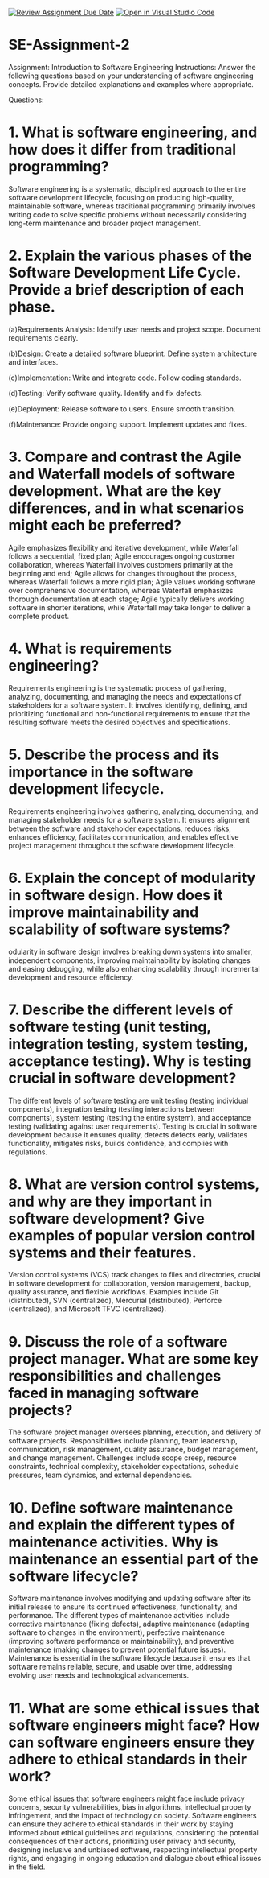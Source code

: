 [![Review Assignment Due Date](https://classroom.github.com/assets/deadline-readme-button-24ddc0f5d75046c5622901739e7c5dd533143b0c8e959d652212380cedb1ea36.svg)](https://classroom.github.com/a/-ucQIGTc)
[![Open in Visual Studio Code](https://classroom.github.com/assets/open-in-vscode-718a45dd9cf7e7f842a935f5ebbe5719a5e09af4491e668f4dbf3b35d5cca122.svg)](https://classroom.github.com/online_ide?assignment_repo_id=15204213&assignment_repo_type=AssignmentRepo)
# SE-Assignment-2
Assignment: Introduction to Software Engineering
Instructions:
Answer the following questions based on your understanding of software engineering concepts. Provide detailed explanations and examples where appropriate.

Questions:
# 

# 1.  What is software engineering, and how does it differ from traditional programming?
Software engineering is a systematic, disciplined approach to the entire software development lifecycle, focusing on producing high-quality, maintainable software, whereas traditional programming primarily involves writing code to solve specific problems without necessarily considering long-term maintenance and broader project management.


#  2. Explain the various phases of the Software Development Life Cycle. Provide a brief description of each phase.
(a)Requirements Analysis:
Identify user needs and project scope.
Document requirements clearly.

(b)Design:
Create a detailed software blueprint.
Define system architecture and interfaces.

(c)Implementation:
Write and integrate code.
Follow coding standards.

(d)Testing:
Verify software quality.
Identify and fix defects.

(e)Deployment:
Release software to users.
Ensure smooth transition.

(f)Maintenance:
Provide ongoing support.
Implement updates and fixes.


#  3. Compare and contrast the Agile and Waterfall models of software development. What are the key differences, and in what scenarios might each be preferred?
Agile emphasizes flexibility and iterative development, while Waterfall follows a sequential, fixed plan; Agile encourages ongoing customer collaboration, whereas Waterfall involves customers primarily at the beginning and end; Agile allows for changes throughout the process, whereas Waterfall follows a more rigid plan; Agile values working software over comprehensive documentation, whereas Waterfall emphasizes thorough documentation at each stage; Agile typically delivers working software in shorter iterations, while Waterfall may take longer to deliver a complete product.

# 4. What is requirements engineering? 
Requirements engineering is the systematic process of gathering, analyzing, documenting, and managing the needs and expectations of stakeholders for a software system. It involves identifying, defining, and prioritizing functional and non-functional requirements to ensure that the resulting software meets the desired objectives and specifications.

# 5. Describe the process and its importance in the software development lifecycle.
Requirements engineering involves gathering, analyzing, documenting, and managing stakeholder needs for a software system. It ensures alignment between the software and stakeholder expectations, reduces risks, enhances efficiency, facilitates communication, and enables effective project management throughout the software development lifecycle.

# 6. Explain the concept of modularity in software design. How does it improve maintainability and scalability of software systems?
odularity in software design involves breaking down systems into smaller, independent components, improving maintainability by isolating changes and easing debugging, while also enhancing scalability through incremental development and resource efficiency.

# 7. Describe the different levels of software testing (unit testing, integration testing, system testing, acceptance testing). Why is testing crucial in software development?
The different levels of software testing are unit testing (testing individual components), integration testing (testing interactions between components), system testing (testing the entire system), and acceptance testing (validating against user requirements). Testing is crucial in software development because it ensures quality, detects defects early, validates functionality, mitigates risks, builds confidence, and complies with regulations.
# 8. What are version control systems, and why are they important in software development? Give examples of popular version control systems and their features.
Version control systems (VCS) track changes to files and directories, crucial in software development for collaboration, version management, backup, quality assurance, and flexible workflows. Examples include Git (distributed), SVN (centralized), Mercurial (distributed), Perforce (centralized), and Microsoft TFVC (centralized).
# 9. Discuss the role of a software project manager. What are some key responsibilities and challenges faced in managing software projects?
The software project manager oversees planning, execution, and delivery of software projects. Responsibilities include planning, team leadership, communication, risk management, quality assurance, budget management, and change management. Challenges include scope creep, resource constraints, technical complexity, stakeholder expectations, schedule pressures, team dynamics, and external dependencies.
# 10. Define software maintenance and explain the different types of maintenance activities. Why is maintenance an essential part of the software lifecycle?
Software maintenance involves modifying and updating software after its initial release to ensure its continued effectiveness, functionality, and performance. The different types of maintenance activities include corrective maintenance (fixing defects), adaptive maintenance (adapting software to changes in the environment), perfective maintenance (improving software performance or maintainability), and preventive maintenance (making changes to prevent potential future issues). Maintenance is essential in the software lifecycle because it ensures that software remains reliable, secure, and usable over time, addressing evolving user needs and technological advancements.
# 11. What are some ethical issues that software engineers might face? How can software engineers ensure they adhere to ethical standards in their work?

Some ethical issues that software engineers might face include privacy concerns, security vulnerabilities, bias in algorithms, intellectual property infringement, and the impact of technology on society. Software engineers can ensure they adhere to ethical standards in their work by staying informed about ethical guidelines and regulations, considering the potential consequences of their actions, prioritizing user privacy and security, designing inclusive and unbiased software, respecting intellectual property rights, and engaging in ongoing education and dialogue about ethical issues in the field.


